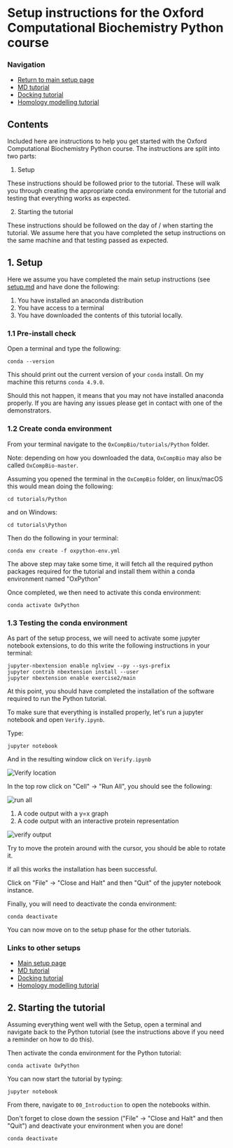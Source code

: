 # Setup instructions for the Oxford Computational Biochemistry Python course

### Navigation

- [Return to main setup page](../../setup.md)
- [MD tutorial](../MD/setup.md)
- [Docking tutorial](../Docking/README.md)
- [Homology modelling tutorial](../Homology-Modelling/setup.md)


## Contents

Included here are instructions to help you get started with the Oxford
Computational Biochemistry Python course. The instructions are split into
two parts:

1. Setup

These instructions should be followed prior to the tutorial. These will walk
you through creating the appropriate conda environment for the tutorial and
testing that everything works as expected.

2. Starting the tutorial

These instructions should be followed on the day of / when starting the tutorial.
We assume here that you have completed the setup instructions on the same machine
and that testing passed as expected.


## 1. Setup

Here we assume you have completed the main setup instructions (see [setup.md](../../setup.md)
and have done the following:

1. You have installed an anaconda distribution
2. You have access to a terminal
3. You have downloaded the contents of this tutorial locally.


### 1.1 Pre-install check

Open a terminal and type the following:

```
conda --version
```

This should print out the current version of your `conda` install.
On my machine this returns `conda 4.9.0`.

Should this not happen, it means that you may not have installed anaconda
properly. If you are having any issues please get in contact with one of the
demonstrators.

### 1.2 Create conda environment

From your terminal navigate to the `OxCompBio/tutorials/Python` folder.

Note: depending on how you downloaded the data, `OxCompBio` may also be called
`OxCompBio-master`.

Assuming you opened the terminal in the `OxCompBio` folder, on linux/macOS
this would mean doing the following:

```
cd tutorials/Python
```

and on Windows:

```
cd tutorials\Python
```

Then do the following in your terminal:

```
conda env create -f oxpython-env.yml
```

The above step may take some time, it will fetch all the required python
packages required for the tutorial and install them within a conda environment
named "OxPython"

Once completed, we then need to activate this conda environment:

```
conda activate OxPython
```

### 1.3 Testing the conda environment

As part of the setup process, we will need to activate some jupyter notebook
extensions, to do this write the following instructions in your terminal:

```
jupyter-nbextension enable nglview --py --sys-prefix
jupyter contrib nbextension install --user
jupyter nbextension enable exercise2/main
```

At this point, you should have completed the installation of the software
required to run the Python tutorial.

To make sure that everything is installed properly, let's run a jupyter notebook
and open `Verify.ipynb`.

Type:

```
jupyter notebook
```

And in the resulting window click on `Verify.ipynb`

![Verify location](./images/verify-location.png)

In the top row click on "Cell" -> "Run All", you should see the following:

![run all](./images/jupyter-run-all.png)

1. A code output with a y=x graph
2. A code output with an interactive protein representation

![verify output](./images/verify-outputs.png)

Try to move the protein around with the cursor, you should be able to rotate it.

If all this works the installation has been successful.

Click on "File" -> "Close and Halt" and then "Quit" of the jupyter notebook instance.

Finally, you will need to deactivate the conda environment:

```
conda deactivate
```

You can now move on to the setup phase for the other tutorials.

### Links to other setups

- [Main setup page](../../setup.md)
- [MD tutorial](../MD/setup.md)
- [Docking tutorial](../Docking/README.md)
- [Homology modelling tutorial](../Homology-Modelling/setup.md)


## 2. Starting the tutorial

Assuming everything went well with the Setup, open a terminal and navigate back
to the Python tutorial (see the instructions above if you need a reminder on how
to do this).

Then activate the conda environment for the Python tutorial:

```
conda activate OxPython
```

You can now start the tutorial by typing:

```
jupyter notebook
```

From there, navigate to `00_Introduction` to open the notebooks within.

Don't forget to close down the session ("File" -> "Close and Halt" and then "Quit") and deactivate your environment when
you are done!

```
conda deactivate
```
